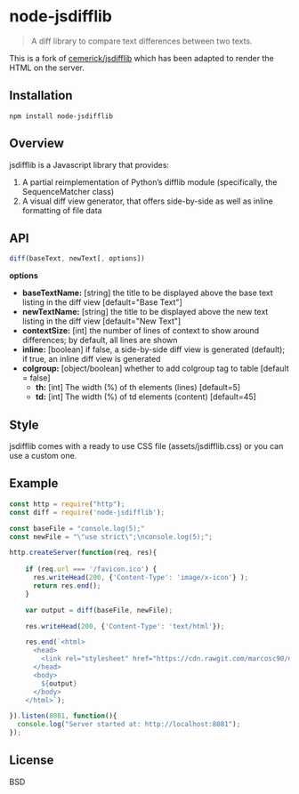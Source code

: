 # node-jsdifflib

> A diff library to compare text differences between two texts. 

This is a fork of <a href="https://github.com/cemerick/jsdifflib">cemerick/jsdifflib</a> which has been adapted to render the HTML on the server.

## Installation
  
```shell
npm install node-jsdifflib
```
    
## Overview

jsdifflib is a Javascript library that provides:

1. A partial reimplementation of Python’s difflib module (specifically, the SequenceMatcher class)
2. A visual diff view generator, that offers side-by-side as well as inline formatting of file data

## API
```js
diff(baseText, newText[, options])
```

**options**

- **baseTextName:** [string] the title to be displayed above the base text listing in the diff view [default="Base Text"]
- **newTextName:** [string] the title to be displayed above the new text listing in the diff view [default="New Text"]
- **contextSize:** [int] the number of lines of context to show around differences; by default, all lines are shown
- **inline:** [boolean] if false, a side-by-side diff view is generated (default); if true, an inline diff view is generated
- **colgroup:** [object/boolean] whether to add colgroup tag to table [default = false]
  - **th:** [int] The width (%) of th elements (lines) [default=5]
  - **td:** [int] The width (%) of td elements (content) [default=45]

## Style

jsdifflib comes with a ready to use CSS file (assets/jsdifflib.css) or you can use a custom one.

## Example

```js
const http = require("http");
const diff = require('node-jsdifflib');

const baseFile = "console.log(5);"
const newFile = "\"use strict\";\nconsole.log(5);";

http.createServer(function(req, res){ 
  
    if (req.url === '/favicon.ico') {
      res.writeHead(200, {'Content-Type': 'image/x-icon'} );
      return res.end();
    }

    var output = diff(baseFile, newFile);

    res.writeHead(200, {'Content-Type': 'text/html'});

    res.end(`<html>
      <head>
        <link rel="stylesheet" href="https://cdn.rawgit.com/marcosc90/node-jsdifflib/8838a6401c6933ca3faa1085bc1ec9b8174a6db8/assets/jsdifflib.css" />
      </head>
      <body>
        ${output}
      </body>
    </html>`);

}).listen(8081, function(){
  console.log("Server started at: http://localhost:8081");
});
```

## License

  BSD